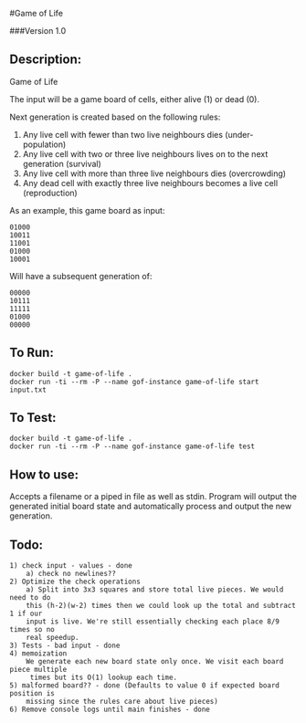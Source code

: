 #Game of Life

###Version 1.0

## Description:

Game of Life

The input will be a game board of cells, either alive (1) or dead (0).

Next generation is created based on the following rules:

1) Any live cell with fewer than two live neighbours dies (under- population)
2) Any live cell with two or three live neighbours lives on to the next generation (survival)
3) Any live cell with more than three live neighbours dies (overcrowding)
4) Any dead cell with exactly three live neighbours becomes a live cell (reproduction)

As an example, this game board as input:

	01000
	10011
	11001
	01000
	10001

Will have a subsequent generation of:

	00000
	10111
	11111
	01000
	00000

## To Run:

	docker build -t game-of-life .
	docker run -ti --rm -P --name gof-instance game-of-life start input.txt

## To Test:

	docker build -t game-of-life .
	docker run -ti --rm -P --name gof-instance game-of-life test


## How to use:

Accepts a filename or a piped in file as well as stdin. Program will output the generated initial board state and automatically
process and output the new generation.


## Todo:

	1) check input - values - done
		a) check no newlines??
	2) Optimize the check operations
		a) Split into 3x3 squares and store total live pieces. We would need to do
		this (h-2)(w-2) times then we could look up the total and subtract 1 if our
		input is live. We're still essentially checking each place 8/9 times so no
		real speedup.
	3) Tests - bad input - done
	4) memoization
		We generate each new board state only once. We visit each board piece multiple
		 times but its O(1) lookup each time.
	5) malformed board?? - done (Defaults to value 0 if expected board position is
		missing since the rules care about live pieces)
	6) Remove console logs until main finishes - done